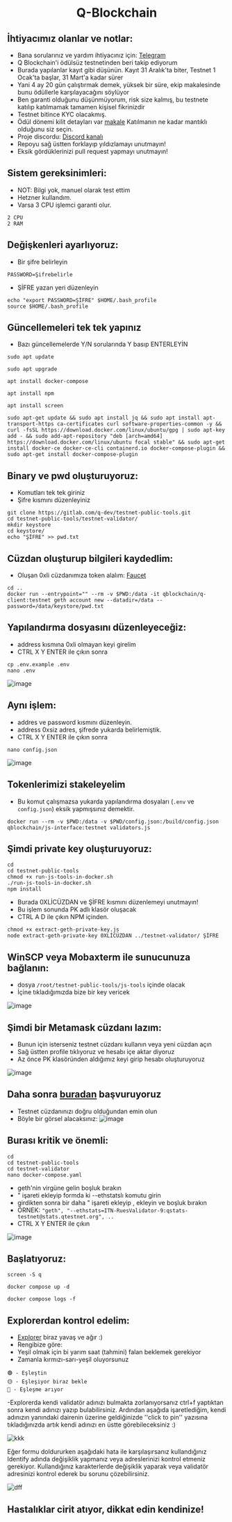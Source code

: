 <h1 align="center"> Q-Blockchain </h1>


## İhtiyacımız olanlar ve notlar:

* Bana sorularınız ve yardım ihtiyacınız için: [Telegram](https://t.me/+H_ecre-MCCg4ZTA0)
* Q Blockchain'i ödülsüz testnetinden beri takip ediyorum
* Burada yapılanlar kayıt gibi düşünün. Kayıt 31 Aralık'ta biter, Testnet 1 Ocak'ta başlar, 31 Mart'a kadar sürer
* Yani 4 ay 20 gün çalıştırmak demek, yüksek bir süre, ekip makalesinde bunu ödüllerle karşılayacağını söylüyor
* Ben garanti olduğunu düşünmüyorum, risk size kalmış, bu testnete katılıp katılmamak tamamen kişisel fikrinizdir
* Testnet bitince KYC olacakmış.
* Ödül dönemi kilit detayları var [makale](https://medium.com/q-blockchain/q-blockchain-validator-onboarding-program-part-1-validator-incentivized-testnet-567ef6e4002e) Katılmanın ne kadar mantıklı olduğunu siz seçin.
* Proje discordu: [Discord kanalı](https://discord.gg/pRkZRahJ)
* Repoyu sağ üstten forklayıp yıldızlamayı unutmayın!
* Eksik gördüklerinizi pull request yapmayı unutmayın!

## Sistem gereksinimleri:

* NOT: Bilgi yok, manuel olarak test ettim
* Hetzner kullandım.
* Varsa 3 CPU işlemci garanti olur.
```
2 CPU
2 RAM
```

## Değişkenleri ayarlıyoruz:

* Bir şifre belirleyin
```
PASSWORD=Şifrebelirle
```
* ŞİFRE yazan yeri düzenleyin
```
echo "export PASSWORD=ŞİFRE" $HOME/.bash_profile
source $HOME/.bash_profile
```

## Güncellemeleri tek tek yapınız

* Bazı güncellemelerde Y/N sorularında Y basıp ENTERLEYİN
```
sudo apt update
```
```
sudo apt upgrade
```
```
apt install docker-compose
```
```
apt install npm
```
```
apt install screen
```
```
sudo apt-get update && sudo apt install jq && sudo apt install apt-transport-https ca-certificates curl software-properties-common -y && curl -fsSL https://download.docker.com/linux/ubuntu/gpg | sudo apt-key add - && sudo add-apt-repository "deb [arch=amd64] https://download.docker.com/linux/ubuntu focal stable" && sudo apt-get install docker-ce docker-ce-cli containerd.io docker-compose-plugin && sudo apt-get install docker-compose-plugin
```

## Binary ve pwd oluşturuyoruz:

* Komutları tek tek giriniz
* Şifre kısmını düzenleyiniz

```
git clone https://gitlab.com/q-dev/testnet-public-tools.git
cd testnet-public-tools/testnet-validator/
mkdir keystore
cd keystore/
echo "ŞİFRE" >> pwd.txt
```

## Cüzdan oluşturup bilgileri kaydedlim:

* Oluşan 0xli cüzdanımıza token alalım: [Faucet](https://faucet.qtestnet.org/)

```
cd ..
docker run --entrypoint="" --rm -v $PWD:/data -it qblockchain/q-client:testnet geth account new --datadir=/data --password=/data/keystore/pwd.txt
```

## Yapılandırma dosyasını düzenleyeceğiz:

* address kısmına 0xli olmayan keyi girelim
* CTRL X Y ENTER ile çıkın sonra

```
cp .env.example .env
nano .env
```

![image](https://user-images.githubusercontent.com/101149671/206860212-79018b15-b65d-4291-8054-8785b0078153.png)

## Aynı işlem:

* addres ve password kısmını düzenleyin.
* address 0xsiz adres, şifrede yukarda belirlemiştik. 
* CTRL X Y ENTER ile çıkın sonra
```
nano config.json
```
![image](https://user-images.githubusercontent.com/101149671/206860284-853e9661-3f8a-4d0d-b343-9adf93ff62ea.png)

## Tokenlerimizi stakeleyelim

* Bu komut çalışmazsa yukarda yapılandırma dosyaları (`.env` ve `config.json`) eksik yapmışsınız demektir.

```
docker run --rm -v $PWD:/data -v $PWD/config.json:/build/config.json qblockchain/js-interface:testnet validators.js
```

## Şimdi private key oluşturuyoruz:
```
cd
cd testnet-public-tools
chmod +x run-js-tools-in-docker.sh
./run-js-tools-in-docker.sh
npm install
```
* Burada 0XLİCÜZDAN ve ŞİFRE kısmını düzenlemeyi unutmayın!
* Bu işlem sonunda PK adlı klasör oluşacak
* CTRL A D ile çıkın NPM içinden.
```
chmod +x extract-geth-private-key.js
node extract-geth-private-key 0XLİCÜZDAN ../testnet-validator/ ŞİFRE
```

## WinSCP veya Mobaxterm ile sunucunuza bağlanın:

* dosya `/root/testnet-public-tools/js-tools` içinde olacak
* İçine tıkladığımızda bize bir key vericek

![image](https://user-images.githubusercontent.com/101149671/206860533-1c06a2ed-4f60-42b9-95e6-2ad3429a5127.png)

## Şimdi bir Metamask cüzdanı lazım:

* Bunun için isterseniz testnet cüzdanı kullanın veya yeni cüzdan açın
* Sağ üstten profile tıklıyoruz ve hesabı içe aktar diyoruz
* Az önce PK klasöründen aldığımız keyi girip hesabı oluşturuyoruz

![image](https://user-images.githubusercontent.com/101149671/206860604-caebf5ca-f43d-4efd-9ce1-cf6a3e87fab2.png)

## Daha sonra [buradan](https://itn.qdev.li/) başvuruyoruz

* Testnet cüzdanınızı doğru olduğundan emin olun
* Böyle bir görsel alacaksınız:
![image](https://user-images.githubusercontent.com/101149671/206860707-60d24966-f27c-4348-90b1-1fd45428df8a.png)


## Burası kritik ve önemli:
```
cd
cd testnet-public-tools
cd testnet-validator
nano docker-compose.yaml
```

* geth'nin virgüne gelin boşluk bırakın
* " işareti ekleyip formda ki --ethstatslı komutu girin
* girdikten sonra bir daha " işareti ekleyip , ekleyin ve boşluk bırakın
* ÖRNEK:  `"geth", "--ethstats=ITN-RuesValidator-9:qstats-testnet@stats.qtestnet.org", ..`
* CTRL X Y ENTER ile çıkın

![image](https://user-images.githubusercontent.com/101149671/206860778-bd49a825-7c2c-4d68-b5c8-b7a3dd2a2cf4.png)

## Başlatıyoruz:
```
screen -S q
```
```
docker compose up -d
```
```
docker compose logs -f
```

## Explorerdan kontrol edelim:

* [Explorer](https://stats.qtestnet.org/) biraz yavaş ve ağır :)
* Rengibize göre:
* Yeşil olmak için bi yarım saat (tahmini) falan beklemek gerekiyor 
* Zamanla kırmızı-sarı-yeşil oluyorsunuz
```
🟢 - Eşleştin
🟡 - Eşleşiyor biraz bekle
🔴 - Eşleşme arıyor
```

-Explorerda kendi validatör adınızı bulmakta zorlanıyorsanız ctrl+f yaptıktan sonra kendi adınızı yazıp bulabilirsiniz. Ardından aşağıda işaretlediğim, kendi adınızın yanındaki dairenin üzerine geldiğinizde ''click to pin'' yazısına tıkladığınızda artık kendi adınızı en üstte görebileceksiniz :)

![kkk](https://user-images.githubusercontent.com/98269269/207414985-60d423e6-facb-4292-be91-999209e9fe29.png)


Eğer formu doldururken aşağıdaki hata ile karşılaşırsanız kullandığınız Identify adında değişiklik yapmanız veya adreslerinizi kontrol etmeniz gerekiyor. Kullandığınız karakterlerde değişiklik yaparak veya validatör adresinizi kontrol ederek bu sorunu çözebilirsiniz.

![dff](https://user-images.githubusercontent.com/98269269/207157285-76e4d6b2-bf65-4155-84b7-59f36fbae211.jpg)


## Hastalıklar cirit atıyor, dikkat edin kendinize!
